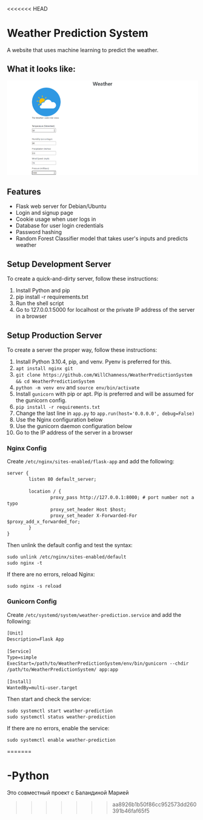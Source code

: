 <<<<<<< HEAD
# Weather Prediction System
A website that uses machine learning to predict the weather.

## What it looks like:
![prediction example](./.github/prediction.png?raw=true)

## Features
- Flask web server for Debian/Ubuntu
- Login and signup page
- Cookie usage when user logs in
- Database for user login credentials
- Password hashing
- Random Forest Classifier model that takes user's inputs and predicts weather

## Setup Development Server
To create a quick-and-dirty server, follow these instructions:
1. Install Python and pip
4. pip install -r requirements.txt
5. Run the shell script
6. Go to 127.0.0.1:5000 for localhost or the private IP address of the server in a browser

## Setup Production Server
To create a server the proper way, follow these instructions:
1. Install Python 3.10.4, pip, and venv. Pyenv is preferred for this.
2. `apt install nginx git`
3. `git clone https://github.com/WillChamness/WeatherPredictionSystem && cd WeatherPredictionSystem`
4. `python -m venv env` and `source env/bin/activate`
5. Install `gunicorn` with pip or apt. Pip is preferred and will be assumed for the gunicorn config.
6. `pip install -r requirements.txt`
7. Change the last line in `app.py` to `app.run(host='0.0.0.0', debug=False)`
8. Use the Nginx configuration below
9. Use the gunicorn daemon configuration below
10. Go to the IP address of the server in a browser


### Nginx Config
Create `/etc/nginx/sites-enabled/flask-app` and add the following:
```
server {
        listen 80 default_server;

        location / {
                proxy_pass http://127.0.0.1:8000; # port number not a typo
                proxy_set_header Host $host;
                proxy_set_header X-Forwarded-For $proxy_add_x_forwarded_for;
        }
}
```
Then unlink the default config and test the syntax:
```
sudo unlink /etc/nginx/sites-enabled/default
sudo nginx -t
```
If there are no errors, reload Nginx: 
```
sudo nginx -s reload
```

### Gunicorn Config
Create `/etc/systemd/system/weather-prediction.service` and add the following:
```
[Unit]
Description=Flask App

[Service]
Type=simple
ExecStart=/path/to/WeatherPredictionSystem/env/bin/gunicorn --chdir /path/to/WeatherPredictionSystem/ app:app

[Install]
WantedBy=multi-user.target
```

Then start and check the service:
```
sudo systemctl start weather-prediction
sudo systemctl status weather-prediction
```

If there are no errors, enable the service:
```
sudo systemctl enable weather-prediction
```
=======
# -Python
Это совместный проект с Баландиной Марией
>>>>>>> aa8926b1b50f86cc952573dd260391b46faf65f5
